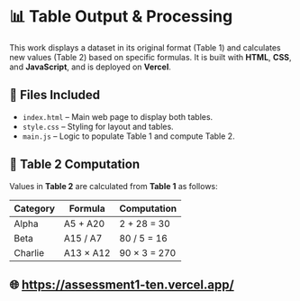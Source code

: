 
# 📊 Table Output & Processing

This work displays a dataset in its original format (Table 1) and calculates new values (Table 2) based on specific formulas. It is built with **HTML**, **CSS**, and **JavaScript**, and is deployed on **Vercel**.

## 📁 Files Included

- `index.html` – Main web page to display both tables.
- `style.css` – Styling for layout and tables.
- `main.js` – Logic to populate Table 1 and compute Table 2.

## 🧮 Table 2 Computation

Values in **Table 2** are calculated from **Table 1** as follows:

| Category | Formula       | Computation |
|----------|---------------|-------------|
| Alpha    | A5 + A20      | 2 + 28 = 30 |
| Beta     | A15 / A7      | 80 / 5 = 16 |
| Charlie  | A13 × A12     | 90 × 3 = 270 |


## 🌐 https://assessment1-ten.vercel.app/
